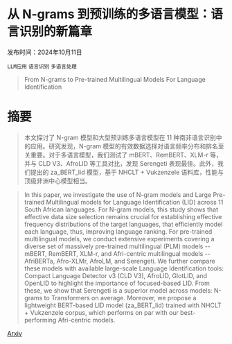 # 从 N-grams 到预训练的多语言模型：语言识别的新篇章

发布时间：2024年10月11日

`LLM应用` `语言识别` `多语言处理`

> From N-grams to Pre-trained Multilingual Models For Language Identification

# 摘要

> 本文探讨了 N-gram 模型和大型预训练多语言模型在 11 种南非语言识别中的应用。研究发现，N-gram 模型的有效数据选择对语言频率分布和排名至关重要。对于多语言模型，我们测试了 mBERT、RemBERT、XLM-r 等，并与 CLD V3、AfroLID 等工具对比，发现 Serengeti 表现最佳。此外，我们提出的 za_BERT_lid 模型，基于 NHCLT + Vukzenzele 语料库，性能与顶级非洲中心模型相当。

> In this paper, we investigate the use of N-gram models and Large Pre-trained Multilingual models for Language Identification (LID) across 11 South African languages. For N-gram models, this study shows that effective data size selection remains crucial for establishing effective frequency distributions of the target languages, that efficiently model each language, thus, improving language ranking. For pre-trained multilingual models, we conduct extensive experiments covering a diverse set of massively pre-trained multilingual (PLM) models -- mBERT, RemBERT, XLM-r, and Afri-centric multilingual models -- AfriBERTa, Afro-XLMr, AfroLM, and Serengeti. We further compare these models with available large-scale Language Identification tools: Compact Language Detector v3 (CLD V3), AfroLID, GlotLID, and OpenLID to highlight the importance of focused-based LID. From these, we show that Serengeti is a superior model across models: N-grams to Transformers on average. Moreover, we propose a lightweight BERT-based LID model (za_BERT_lid) trained with NHCLT + Vukzenzele corpus, which performs on par with our best-performing Afri-centric models.

[Arxiv](https://arxiv.org/abs/2410.08728)